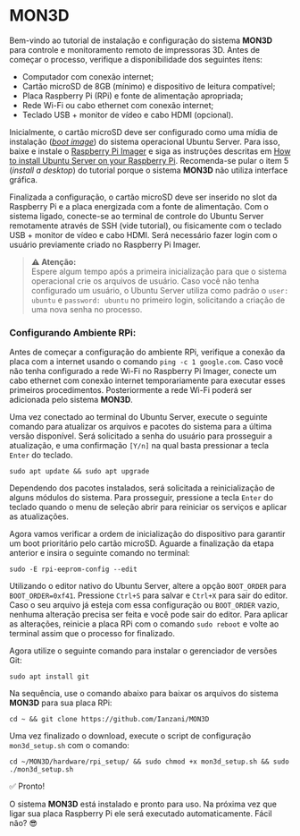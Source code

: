 # MON3D

Bem-vindo ao tutorial de instalação e configuração do sistema **MON3D** para controle e monitoramento remoto de impressoras 3D.
Antes de começar o processo, verifique a disponibilidade dos seguintes itens: 
* Computador com conexão internet;
* Cartão microSD de 8GB (mínimo) e dispositivo de leitura compatível;
* Placa Raspberry Pi (RPi) e fonte de alimentação apropriada; 
* Rede Wi-Fi ou cabo ethernet com conexão internet;
* Teclado USB + monitor de vídeo e cabo HDMI (opcional).

Inicialmente, o cartão microSD deve ser configurado como uma mídia de instalação (*[boot image](https://en.wikipedia.org/wiki/Boot_image)*) do sistema operacional Ubuntu Server. Para isso, baixe e instale o [Raspberry Pi Imager](https://www.raspberrypi.com/software/) e siga as instruções descritas em [How to install Ubuntu Server on your Raspberry Pi](https://ubuntu.com/tutorials/how-to-install-ubuntu-on-your-raspberry-pi). Recomenda-se pular o item 5 (*install a desktop*) do tutorial porque o sistema **MON3D** não utiliza interface gráfica.

Finalizada a configuração, o cartão microSD deve ser inserido no slot da Raspberry Pi e a placa energizada com a fonte de alimentação. Com o sistema ligado, conecte-se ao terminal de controle do Ubuntu Server remotamente através de SSH (vide tutorial), ou fisicamente com o teclado USB + monitor de vídeo e cabo HDMI. Será necessário fazer login com o usuário previamente criado no Raspberry Pi Imager.

> **:warning: Atenção:**\
> Espere algum tempo após a primeira inicialização para que o sistema operacional crie os arquivos de usuário. Caso você não tenha configurado um usuário, o Ubuntu Server utiliza como padrão o `user: ubuntu` e `password: ubuntu` no primeiro login, solicitando a criação de uma nova senha no processo.

### Configurando Ambiente RPi:
Antes de começar a configuração do ambiente RPi, verifique a conexão da placa com a internet usando o comando `ping -c 1 google.com`. Caso você não tenha configurado a rede Wi-Fi no Raspberry Pi Imager, conecte um cabo ethernet com conexão internet temporariamente para executar esses primeiros procedimentos. Posteriormente a rede Wi-Fi poderá ser adicionada pelo sistema **MON3D**.

Uma vez conectado ao terminal do Ubuntu Server, execute o seguinte comando para atualizar os arquivos e pacotes do sistema para a última versão disponível. Será solicitado a senha do usuário para prosseguir a atualização, e uma confirmação `[Y/n]` na qual basta pressionar a tecla `Enter` do teclado.
```
sudo apt update && sudo apt upgrade
```
Dependendo dos pacotes instalados, será solicitada a reinicialização de alguns módulos do sistema. Para prosseguir, pressione a tecla `Enter` do teclado quando o menu de seleção abrir para reiniciar os serviços e aplicar as atualizações.

Agora vamos verificar a ordem de inicialização do dispositivo para garantir um boot prioritário pelo cartão microSD. Aguarde a finalização da etapa anterior e insira o seguinte comando no terminal: 
```
sudo -E rpi-eeprom-config --edit
```
Utilizando o editor nativo do Ubuntu Server, altere a opção `BOOT_ORDER` para `BOOT_ORDER=0xf41`. Pressione `Ctrl+S` para salvar e `Ctrl+X` para sair do editor. Caso o seu arquivo já esteja com essa configuração ou `BOOT_ORDER` vazio, nenhuma alteração precisa ser feita e você pode sair do editor. Para aplicar as alterações, reinicie a placa RPi com o comando `sudo reboot` e volte ao terminal assim que o processo for finalizado.

Agora utilize o seguinte comando para instalar o gerenciador de versões Git:
```
sudo apt install git
```
Na sequência, use o comando abaixo para baixar os arquivos do sistema **MON3D** para sua placa RPi:
```
cd ~ && git clone https://github.com/Ianzani/MON3D
```
Uma vez finalizado o download, execute o script de configuração `mon3d_setup.sh` com o comando:
```
cd ~/MON3D/hardware/rpi_setup/ && sudo chmod +x mon3d_setup.sh && sudo ./mon3d_setup.sh
```
✅ Pronto!

O sistema **MON3D** está instalado e pronto para uso. Na próxima vez que ligar sua placa Raspberry Pi ele será executado automaticamente. Fácil não? 😎

